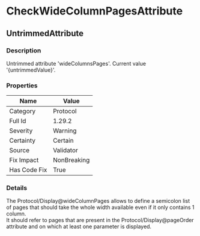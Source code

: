 ﻿---  
uid: Validator_1_29_2  
---

# CheckWideColumnPagesAttribute

## UntrimmedAttribute

### Description

Untrimmed attribute 'wideColumnsPages'. Current value '{untrimmedValue}'.

### Properties

| Name         | Value       |
| ------------ | ----------- |
| Category     | Protocol    |
| Full Id      | 1.29.2      |
| Severity     | Warning     |
| Certainty    | Certain     |
| Source       | Validator   |
| Fix Impact   | NonBreaking |
| Has Code Fix | True        |

### Details

The Protocol\/Display@wideColumnPages allows to define a semicolon list of pages that should take the whole width available even if it only contains 1 column.  
It should refer to pages that are present in the Protocol\/Display@pageOrder attribute and on which at least one parameter is displayed.
